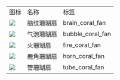 <table>
	<tablebody>
		<tr>
			<td>图标</td>
			<td>名称</td>
			<td>标签</td>
		</tr>
		<tr>
			<td><img src="C:/Users/seese/Files/Projects/MC_datapacks/recipe_auto_manual/LemonTea_auto_recipes/input/mc_icon/decorations/coral/brain_coral_fan.png"></td>
			<td>脑纹珊瑚扇</td>
			<td>brain_coral_fan</td>
		</tr>
		<tr>
			<td><img src="C:/Users/seese/Files/Projects/MC_datapacks/recipe_auto_manual/LemonTea_auto_recipes/input/mc_icon/decorations/coral/bubble_coral_fan.png"></td>
			<td>气泡珊瑚扇</td>
			<td>bubble_coral_fan</td>
		</tr>
		<tr>
			<td><img src="C:/Users/seese/Files/Projects/MC_datapacks/recipe_auto_manual/LemonTea_auto_recipes/input/mc_icon/decorations/coral/fire_coral_fan.png"></td>
			<td>火珊瑚扇</td>
			<td>fire_coral_fan</td>
		</tr>
		<tr>
			<td><img src="C:/Users/seese/Files/Projects/MC_datapacks/recipe_auto_manual/LemonTea_auto_recipes/input/mc_icon/decorations/coral/horn_coral_fan.png"></td>
			<td>鹿角珊瑚扇</td>
			<td>horn_coral_fan</td>
		</tr>
		<tr>
			<td><img src="C:/Users/seese/Files/Projects/MC_datapacks/recipe_auto_manual/LemonTea_auto_recipes/input/mc_icon/decorations/coral/tube_coral_fan.png"></td>
			<td>管珊瑚扇</td>
			<td>tube_coral_fan</td>
		</tr>
	</tablebody>
</table>